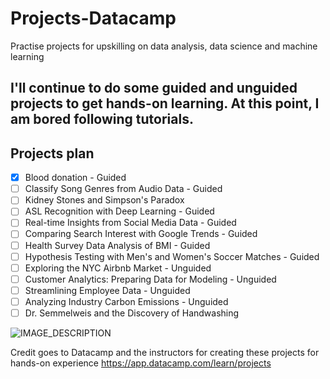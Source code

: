 # Projects-Datacamp
Practise projects for upskilling on data analysis, data science and machine learning

## I'll continue to do some guided and unguided projects to get hands-on learning. At this point, I am bored following tutorials.

## Projects plan
- [X] Blood donation - Guided
- [ ] Classify Song Genres from Audio Data - Guided
- [ ] Kidney Stones and Simpson's Paradox
- [ ] ASL Recognition with Deep Learning - Guided
- [ ] Real-time Insights from Social Media Data - Guided
- [ ] Comparing Search Interest with Google Trends - Guided
- [ ] Health Survey Data Analysis of BMI - Guided
- [ ] Hypothesis Testing with Men's and Women's Soccer Matches - Guided
- [ ] Exploring the NYC Airbnb Market - Unguided
- [ ] Customer Analytics: Preparing Data for Modeling - Unguided
- [ ] Streamlining Employee Data - Unguided
- [ ] Analyzing Industry Carbon Emissions - Unguided
- [ ] Dr. Semmelweis and the Discovery of Handwashing

![IMAGE_DESCRIPTION](https://res.cloudinary.com/dyd911kmh/image/upload/f_auto,q_auto:best/v1603223608/DC_New_mugdv8.png)

Credit goes to Datacamp and the instructors for creating these projects for hands-on experience
https://app.datacamp.com/learn/projects
